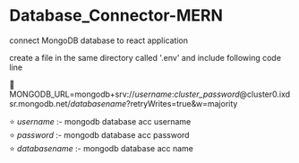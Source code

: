 # Database_Connector-MERN
connect MongoDB database to react application

create a file in the same directory called '.env' and include following code line

🛑 MONGODB_URL=mongodb+srv://*username*:*cluster_password*@cluster0.ixdsr.mongodb.net/*databasename*?retryWrites=true&w=majority

⭐ *username* :- mongodb database acc username <br>
⭐ *password* :- mongodb database acc password <br>
⭐ *databasename* :- mongodb database acc name
